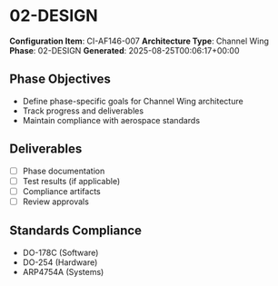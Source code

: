 # 02-DESIGN

**Configuration Item**: CI-AF146-007
**Architecture Type**: Channel Wing
**Phase**: 02-DESIGN
**Generated**: 2025-08-25T00:06:17+00:00

## Phase Objectives
- Define phase-specific goals for Channel Wing architecture
- Track progress and deliverables
- Maintain compliance with aerospace standards

## Deliverables
- [ ] Phase documentation
- [ ] Test results (if applicable)
- [ ] Compliance artifacts
- [ ] Review approvals

## Standards Compliance
- DO-178C (Software)
- DO-254 (Hardware)
- ARP4754A (Systems)
